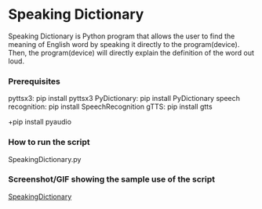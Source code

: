 # Speaking Dictionary
Speaking Dictionary is Python program that allows the user to find the meaning of English word by speaking it directly to the program(device). Then, the program(device) will directly explain the definition of the word out loud.

### Prerequisites
pyttsx3: pip install pyttsx3
PyDictionary: pip install PyDictionary
speech recognition: pip install SpeechRecognition 
gTTS: pip install gtts

+pip install pyaudio

### How to run the script
SpeakingDictionary.py

### Screenshot/GIF showing the sample use of the script
[SpeakingDictionary](https://user-images.githubusercontent.com/69775935/140873415-dc79bdd7-d36e-4ca5-ae6f-4da88837f5f0.png)
